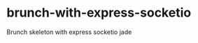 brunch-with-express-socketio
============================

Brunch skeleton with express socketio jade

